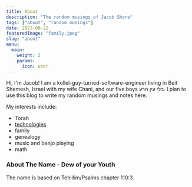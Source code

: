 ```yaml
---
title: About
description: "The random musings of Jacob Shore"
tags: ["about", "random musings"]
date: 2023-08-22
featuredImage: "family.jpeg"
slug: "about"
menu:
  main:
    weight: 2
    params:
      icon: user
---
```


Hi, I'm Jacob! I am a kollel-guy-turned-software-engineer living in Beit Shemesh, Israel with my wife Chani, and our five boys בלי עין הרע. I plan to use this blog to write my random musings and notes here.

My interests include:

- Torah
- [technologies](https://pangolinsoftwaresolutions.com)
- family
- genealogy
- music and banjo playing
- math

### About The Name - Dew of your Youth

The name is based on Tehillim/Psalms chapter 110:3.
